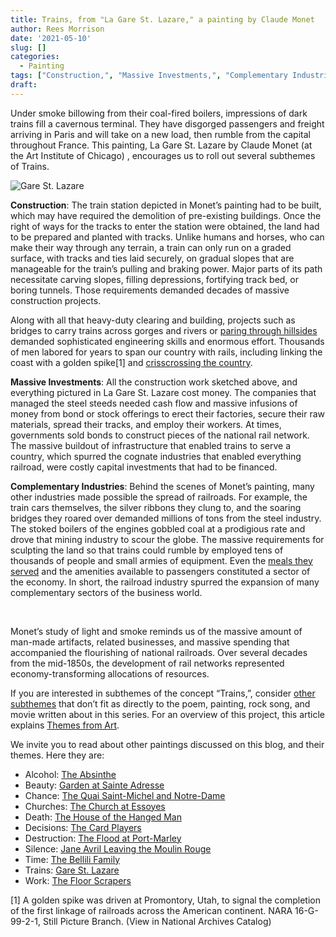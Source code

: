```yaml
---
title: Trains, from "La Gare St. Lazare," a painting by Claude Monet
author: Rees Morrison
date: '2021-05-10'
slug: []
categories:
  - Painting
tags: ["Construction,", "Massive Investments,", "Complementary Industries"]
draft: 
---
```


Under smoke billowing from their coal-fired boilers, impressions of dark trains fill a cavernous terminal.  They have disgorged passengers and freight arriving in Paris and will take on a new load, then rumble from the capital throughout France.  This painting, La Gare St. Lazare by Claude Monet (at the Art Institute of Chicago) , encourages us to roll out several subthemes of Trains.

<!--more-->

 
![Gare St. Lazare](/media/TrainsGare.jpg)

**Construction**:  The train station depicted in Monet’s painting had to be built, which may have required the demolition of pre-existing buildings.  Once the right of ways for the tracks to enter the station were obtained, the land had to be prepared and planted with tracks.  Unlike humans and horses, who can make their way through any terrain, a train can only run on a graded surface, with tracks and ties laid securely, on gradual slopes that are manageable for the train’s pulling and braking power.  Major parts of its path  necessitate carving slopes, filling depressions, fortifying track bed, or boring tunnels.  Those requirements demanded decades of massive construction projects.   

Along with all that heavy-duty clearing and building, projects such as bridges to carry trains across gorges and rivers or [paring through hillsides](https://themesfromart.com/post/2021-05-10-trains-from-the-railway-train-a-poem-by-emily-dickineson/trainsdickinson/) demanded sophisticated engineering skills and enormous effort. Thousands of men labored for years to span our country with rails, including linking the coast with a golden spike[1] and [crisscrossing the country](https://themesfromart.com/post/2021-05-10-trainsorleans/trainsorleans/).
 
**Massive Investments**:   All the construction work sketched above, and everything pictured in La Gare St. Lazare cost money.  The companies that managed the steel steeds needed cash flow and massive infusions of money from bond or stock offerings to erect their factories, secure their raw materials, spread their tracks, and employ their workers.  At times, governments sold bonds to construct pieces of the national rail network.  The massive buildout of infrastructure that enabled trains to serve a country, which spurred the cognate industries that enabled everything railroad, were costly capital investments that had to be financed.  

**Complementary Industries**: Behind the scenes of Monet’s painting, many other industries made possible the spread of railroads.  For example, the train cars themselves, the silver ribbons they clung to, and the soaring bridges they roared over demanded millions of tons from the steel industry.  The stoked boilers of the engines gobbled coal at a prodigious rate and drove that mining industry to scour the globe.  The massive requirements for sculpting the land so that trains could rumble by employed tens of thousands of people and small armies of equipment.  Even the [meals they served](https://themesfromart.com/post/2021-05-10-trains-from-murder-on-the-orient-express-a-movie-directed-by-sidney-lumet/trainsorient/) and the amenities available to passengers constituted a sector of the economy.  In short, the railroad industry spurred the expansion of many complementary sectors of the business world.  

&nbsp;

Monet’s study of light and smoke reminds us of the massive amount of man-made artifacts, related businesses, and massive spending that accompanied the flourishing of national railroads.  Over several decades from the mid-1850s, the development of rail networks represented economy-transforming allocations of resources.

If you are interested in subthemes of the concept “Trains,”, consider [other subthemes](https://themesfromart.com/post/2021-05-10-trains-additional-subthemes/trainsaddl/) that don’t fit as directly to the poem, painting, rock song, and movie written about in this series.  For an overview of this project, this article explains [Themes from Art](http://bit.ly/3sRXopI).

We invite you to read about other paintings discussed on this blog, and their themes.  Here they are: 

* Alcohol: [The Absinthe](https://themesfromart.com/post/2021-02-03-alcohol-absinthe-degas/alcoholabsinthedegas/)
* Beauty: [Garden at Sainte Adresse](https://themesfromart.com/post/2021-04-21-beauty-garden-at-sainte-adresse-from-a-painting-by-claude-monet/beautystadress/)
* Chance: [The Quai Saint-Michel and Notre-Dame](http://localhost:4321/post/2021-03-14-chancechurch/chancechurch/)
* Churches: [The Church at Essoyes](https://themesfromart.com/post/2021-05-21-churches-from-the-church-at-essoyes-a-painting-by-pierre-auguste-renoir/churchesrenoir/)  
* Death: [The House of the Hanged Man](https://themesfromart.com/post/2021-05-03-death-from-house-of-the-hanged-man-a-painting-by-paul-cezanne/deathhanged/)
* Decisions: [The Card Players](https://themesfromart.com/post/2021-02-08-decisions-the-card-players-a-painting-by-paul-cezanne/decisionscardplayerscezanne/)
* Destruction: [The Flood at Port-Marley](https://themesfromart.com/post/2021-02-18-destruction-from-flood-at-port-marly-a-painting-by-alfred-sisley/destructionflood/)
* Silence: [Jane Avril Leaving the Moulin Rouge](https://themesfromart.com/post/silenceavril/)
* Time:	[The Bellili Family](https://themesfromart.com/post/2021-03-08-time-from-the-bellili-family-by-edgar-degas/timebellili/)
* Trains: [Gare St. Lazare](https://themesfromart.com/post/2021-05-10-trainslazare/trainslazare/)     
* Work:	 [The Floor Scrapers](https://themesfromart.com/post/2021-02-26-workscrapers/workscrapers/)


[1] A golden spike was driven at Promontory, Utah, to signal the completion of the first linkage of railroads across the American continent. NARA 16-G-99-2-1, Still Picture Branch. (View in National Archives Catalog)

